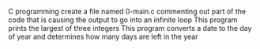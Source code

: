 C programming
create a file named 0-main.c
commenting out part of the code that is causing the output to go into an infinite loop
This program prints the largest of three integers
This program converts a date to the day of year and determines how many days are left in the year
